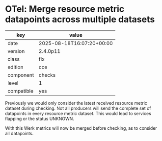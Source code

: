 [//]: # (werk v2)
# OTel: Merge resource metric datapoints across multiple datasets

key        | value
---------- | ---
date       | 2025-08-18T16:07:20+00:00
version    | 2.4.0p11
class      | fix
edition    | cce
component  | checks
level      | 1
compatible | yes

Previously we would only consider the latest received resource metric dataset during checking.
Not all producers will send the complete set of datapoints in every resource metric dataset.
This would lead to services flapping or the status UNKNOWN.

With this Werk metrics will now be merged before checking, as to consider all datapoints.
